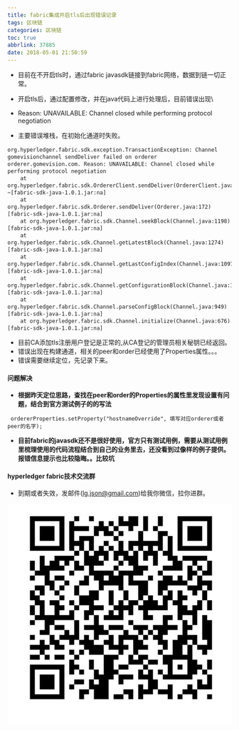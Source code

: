 ```yaml
---
title: fabric集成开启tls后出现错误记录
tags: 区块链
categories: 区块链
toc: true
abbrlink: 37885
date: 2018-05-01 21:50:59
---
```


- 目前在不开启tls时，通过fabric javasdk链接到fabric网络，数据到链一切正常。
- 开启tls后，通过配置修改，并在java代码上进行处理后，目前错误出现\
- Reason: UNAVAILABLE: Channel closed while performing protocol negotiation



- 主要错误堆栈，在初始化通道时失败。

```
org.hyperledger.fabric.sdk.exception.TransactionException: Channel gomevisionchannel sendDeliver failed on orderer orderer.gomevision.com. Reason: UNAVAILABLE: Channel closed while performing protocol negotiation
	at org.hyperledger.fabric.sdk.OrdererClient.sendDeliver(OrdererClient.java:295) ~[fabric-sdk-java-1.0.1.jar:na]
	at org.hyperledger.fabric.sdk.Orderer.sendDeliver(Orderer.java:172) [fabric-sdk-java-1.0.1.jar:na]
	at org.hyperledger.fabric.sdk.Channel.seekBlock(Channel.java:1198) [fabric-sdk-java-1.0.1.jar:na]
	at org.hyperledger.fabric.sdk.Channel.getLatestBlock(Channel.java:1274) [fabric-sdk-java-1.0.1.jar:na]
	at org.hyperledger.fabric.sdk.Channel.getLastConfigIndex(Channel.java:1097) [fabric-sdk-java-1.0.1.jar:na]
	at org.hyperledger.fabric.sdk.Channel.getConfigurationBlock(Channel.java:1028) [fabric-sdk-java-1.0.1.jar:na]
	at org.hyperledger.fabric.sdk.Channel.parseConfigBlock(Channel.java:949) [fabric-sdk-java-1.0.1.jar:na]
	at org.hyperledger.fabric.sdk.Channel.initialize(Channel.java:676) [fabric-sdk-java-1.0.1.jar:na]
```
- 目前CA添加tls注册用户登记是正常的,从CA登记的管理员相关秘钥已经返回。
- 错误出现在构建通道，相关的peer和order已经使用了Properties属性。。。
- 错误需要继续定位，先记录下来。

#### 问题解决
- **根据昨天定位思路，查找在peer和order的Properties的属性里发现设置有问题，结合到官方测试例子的的写法**

```
 ordererProperties.setProperty("hostnameOverride", 填写对应orderer或者peer的名字);
```
- **目前fabric的javasdk还不是很好使用，官方只有测试用例，需要从测试用例里梳理使用的代码流程结合到自己的业务里去，还没看到过像样的例子提供。报错信息提示也比较隐晦。。比较坑**

#### hyperledger fabric技术交流群

- 到期或者失效，发邮件(lg.json@gmail.com)给我你微信，拉你进群。

![](https://raw.githubusercontent.com/zhulg/allpic/master/weixin.png)